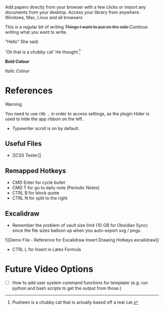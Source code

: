 


Add papers directly from your browser with a few clicks or import any documents from your desktop. Access your library from anywhere. Windows, Mac, Linux and all browsers

This is a regular bit of writing <s> Things I want to put on the side </s> Continue writing what you want to write.

"Hello" She said.

'Oh that is a chubby cat' He thought.[^1]

**Bold Colour**

*Italic Colour*

# References 

> [!Warning]
> You need to use `CMD ,` in order to access settings, as the plugin Hider is used to hide the app ribbon on the left.

- Typewriter scroll is on by default.

## Useful Files 
- [[CSS Tester]]

## Remapped Hotkeys 

- CMD Enter for cycle bullet
- CMD T for go to daily note (Periodic Notes)
- CTRL B for block quote 
- CTRL N for split to the right 

## Excalidraw

- Remember the problem of vault size limit (10 GB for Obsidian Sync) since the file sizes balloon up when you auto-export svg / pngs. 

![[Demo File - Reference for Excalidraw Insert Drawing Hotkeys.excalidraw]]

- CTRL L for Insert in Latex Formula 

# Future Video Options 
- [ ] How to add user system command functions for templater (e.g. run python and bash scripts to get the output from those.)



[^1]: Pusheen is a chubby cat that is actually based off a real cat. 